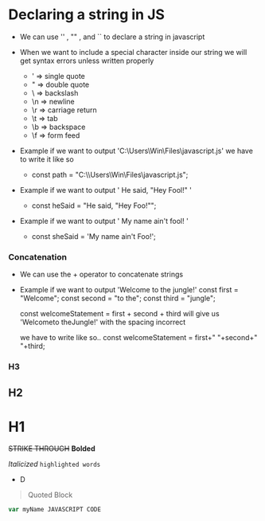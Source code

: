 
# Declaring a string in JS
- We can use '' , "" , and `` to declare a string in javascript 
- When we want to include a special character inside our string we will get syntax errors unless written properly
    - \' => single quote
    - \" => double quote
    - \\ => backslash
    - \n => newline
    - \r => carriage return
    - \t => tab
    - \b => backspace
    - \f => form feed

- Example if we want to output 'C:\Users\Win\Files\javascript.js' we have to write it like so
    - const path = "C:\\\Users\\Win\\Files\\javascript.js";

- Example if we want to output
' He said, "Hey Fool!" ' 
    - const heSaid = "He said, \"Hey Foo!\"";

- Example if we want to output
' My name ain't fool! '
    - const sheSaid = 'My name ain\'t Foo!';



### Concatenation
- We can use the + operator to concatenate strings
- Example if we want to output 'Welcome to the jungle!'
    const first = "Welcome";
    const second = "to the";
    const third = "jungle";

    const welcomeStatement = first + second + third 
    will give us 'Welcometo theJungle!' with the spacing incorrect

    we have to write like so..
    const welcomeStatement = first+" "+second+" "+third;












### H3
## H2
# H1
~~STRIKE THROUGH~~
**Bolded**

*Italicized*
`highlighted words`
 - D
 >Quoted Block

 ```JAVASCRIPT
var myName JAVASCRIPT CODE
 ```






